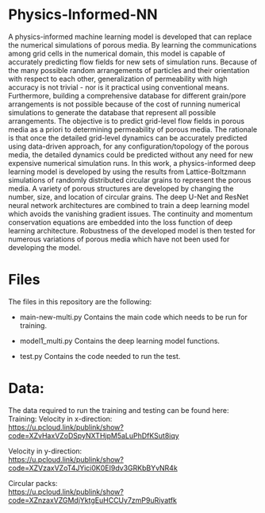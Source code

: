 # Physics-Informed-NN
A physics-informed machine learning model is developed that can replace the numerical simulations of porous media.
By learning the communications among grid cells in the numerical domain, this model is capable of accurately predicting flow fields for new sets of simulation runs.
Because of the many possible random arrangements of particles and their orientation with respect to each other, generalization of permeability with high accuracy is not trivial - nor is it practical using conventional means. 
Furthermore, building a comprehensive database for different grain/pore arrangements is not possible because of the cost of running numerical simulations to generate the database that represent all possible arrangements. 
The objective is to predict grid-level flow fields in porous media as a priori to determining permeability of porous media.
The rationale is that once the detailed grid-level dynamics can be accurately predicted using data-driven approach, for any configuration/topology of the porous media, the detailed dynamics could be predicted without any need for new expensive numerical simulation runs.
In this work, a physics-informed deep learning model is developed by using the results from Lattice-Boltzmann simulations of randomly distributed circular grains to represent the porous media. A variety of porous structures are developed by changing the number, size, and location of circular grains. The deep U-Net and ResNet neural network architectures are combined to train a deep learning model which avoids the vanishing gradient issues. 
The continuity and momentum conservation equations are embedded into the loss function of deep learning architecture.
Robustness of the developed model is then tested for numerous variations of porous media which have not been used for developing the model.


# Files
The files in this repository are the following:

- main-new-multi.py
Contains the main code which needs to be run for training.

- model1_multi.py
Contains the deep learning model functions.

- test.py
Contains the code needed to run the test.

# Data:
The data required to run the training and testing can be found here: <br />
Training:
Velocity in x-direction: <br />
https://u.pcloud.link/publink/show?code=XZvHaxVZoDSpyNXTHjpM5aLuPhDfKSut8iqy

Velocity in y-direction: <br />
https://u.pcloud.link/publink/show?code=XZVzaxVZoT4JYici0K0EI9dv3GRKbBYvNR4k

Circular packs: <br />
https://u.pcloud.link/publink/show?code=XZnzaxVZGMdjYktgEuHCCUy7zmP9uRiyatfk
